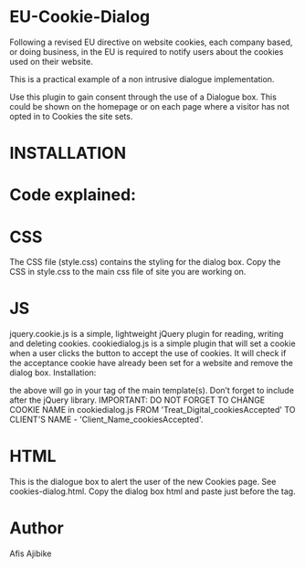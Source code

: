 EU-Cookie-Dialog
=================

Following a revised EU directive on website cookies, each company based, or doing business, in the EU is required to notify users about the cookies used on their website.

This is a practical example of a non intrusive dialogue implementation.

Use this plugin to gain consent through the use of a Dialogue box. This could be shown on the homepage or on each page where a visitor has not opted in to Cookies the site sets.

INSTALLATION
=================
Code explained:
=================

CSS
=================
The CSS file (style.css) contains the styling for the dialog box.
Copy the CSS in style.css to the main css file of site you are working on.

JS
=================
jquery.cookie.js is a simple, lightweight jQuery plugin for reading, writing and deleting cookies.
cookiedialog.js is a simple plugin that will set a cookie when a user clicks the button to accept the use of cookies. It will check if the acceptance cookie have already been set for a website and remove the dialog box.
Installation:
 <script src="jquery.cookie.js"></script>
 <script src="cookiedialog.js"></script>
the above will go in your <head> tag of the main template(s). Don’t forget to include after the jQuery library.
IMPORTANT: DO NOT FORGET TO CHANGE COOKIE NAME in cookiedialog.js FROM 'Treat_Digital_cookiesAccepted' TO CLIENT'S NAME - 'Client_Name_cookiesAccepted'.

HTML
=================
This is the dialogue box to alert the user of the new Cookies page. See cookies-dialog.html.
Copy the dialog box html and paste just before the </body> tag.

Author
=================
Afis Ajibike